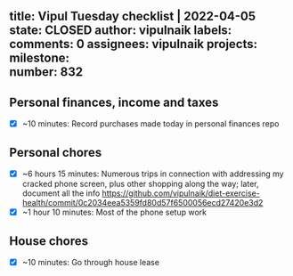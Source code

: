 title:	Vipul Tuesday checklist | 2022-04-05
state:	CLOSED
author:	vipulnaik
labels:	
comments:	0
assignees:	vipulnaik
projects:	
milestone:	
number:	832
--
## Personal finances, income and taxes

- [x] ~10 minutes: Record purchases made today in personal finances repo

## Personal chores

- [x] ~6 hours 15 minutes: Numerous trips in connection with addressing my cracked phone screen, plus other shopping along the way; later, document all the info https://github.com/vipulnaik/diet-exercise-health/commit/0c2034eea5359fd80d57f6500056ecd27420e3d2
- [x] ~1 hour 10 minutes: Most of the phone setup work 

## House chores

- [x] ~10 minutes: Go through house lease

